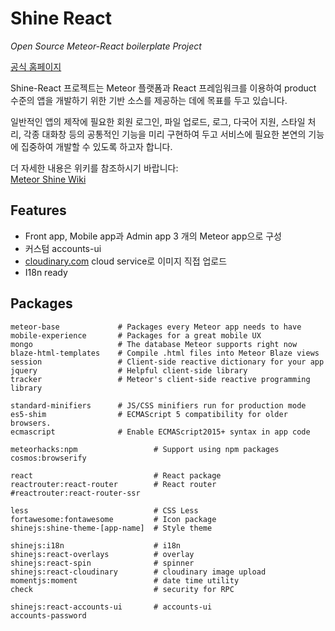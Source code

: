 # Shine React

*Open Source Meteor-React boilerplate Project*

[공식 홈페이지](http://shinejs.io)

Shine-React 프로젝트는 Meteor 플랫폼과 React 프레임워크를 이용하여 product 수준의 앱을 개발하기 위한 기반 소스를 제공하는 데에 목표를 두고 있습니다.  

일반적인 앱의 제작에 필요한 회원 로그인, 파일 업로드, 로그, 다국어 지원, 스타일 처리, 각종 대화창 등의 공통적인 기능을 미리 구현하여 두고
서비스에 필요한 본연의 기능에 집중하여 개발할 수 있도록 하고자 합니다.

더 자세한 내용은 위키를 참조하시기 바랍니다:  
[Meteor Shine Wiki](https://github.com/shine-js/shine-blaze/wiki)

## Features

* Front app, Mobile app과 Admin app 3 개의 Meteor app으로 구성  
* 커스텀 accounts-ui
* [cloudinary.com](http://cloudinary.com/) cloud service로 이미지 직접 업로드
* I18n ready

## Packages

    
    meteor-base             # Packages every Meteor app needs to have
    mobile-experience       # Packages for a great mobile UX
    mongo                   # The database Meteor supports right now
    blaze-html-templates    # Compile .html files into Meteor Blaze views
    session                 # Client-side reactive dictionary for your app
    jquery                  # Helpful client-side library
    tracker                 # Meteor's client-side reactive programming library
    
    standard-minifiers      # JS/CSS minifiers run for production mode
    es5-shim                # ECMAScript 5 compatibility for older browsers.
    ecmascript              # Enable ECMAScript2015+ syntax in app code
    
    meteorhacks:npm                 # Support using npm packages
    cosmos:browserify
    
    react                           # React package
    reactrouter:react-router        # React router 
    #reactrouter:react-router-ssr
    
    less                            # CSS Less
    fortawesome:fontawesome         # Icon package
    shinejs:shine-theme-[app-name]  # Style theme
    
    shinejs:i18n                    # i18n
    shinejs:react-overlays          # overlay
    shinejs:react-spin              # spinner
    shinejs:react-cloudinary        # cloudinary image upload
    momentjs:moment                 # date time utility
    check                           # security for RPC
    
    shinejs:react-accounts-ui       # accounts-ui
    accounts-password

